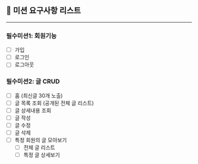 ## 📌 미션 요구사항 리스트

---

### 필수미션1: 회원기능

 -[ ] 가입
 -[ ] 로그인
 -[ ] 로그아웃

### 필수미션2: 글 CRUD

 - [ ] 홈 (최신글 30개 노출)
 - [ ] 글 목록 조회 (공개된 전체 글 리스트)
 - [ ] 글 상세내용 조회 
 - [ ] 글 작성
 - [ ] 글 수정
 - [ ] 글 삭제
 - [ ] 특정 회원의 글 모아보기
   - [ ] 전체 글 리스트
   - [ ] 특정 글 상세보기